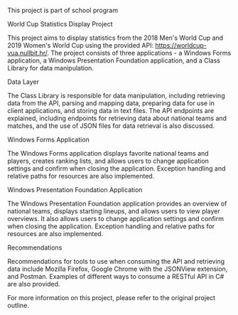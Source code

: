 This project is part of school program

World Cup Statistics Display Project

This project aims to display statistics from the 2018 Men's World Cup and 2019 Women's World Cup using the provided API: https://worldcup-vua.nullbit.hr/. The project consists of three applications - a Windows Forms application, a Windows Presentation Foundation application, and a Class Library for data manipulation.

Data Layer

The Class Library is responsible for data manipulation, including retrieving data from the API, parsing and mapping data, preparing data for use in client applications, and storing data in text files. The API endpoints are explained, including endpoints for retrieving data about national teams and matches, and the use of JSON files for data retrieval is also discussed.

Windows Forms Application

The Windows Forms application displays favorite national teams and players, creates ranking lists, and allows users to change application settings and confirm when closing the application. Exception handling and relative paths for resources are also implemented.

Windows Presentation Foundation Application

The Windows Presentation Foundation application provides an overview of national teams, displays starting lineups, and allows users to view player overviews. It also allows users to change application settings and confirm when closing the application. Exception handling and relative paths for resources are also implemented.

Recommendations

Recommendations for tools to use when consuming the API and retrieving data include Mozilla Firefox, Google Chrome with the JSONView extension, and Postman. Examples of different ways to consume a RESTful API in C# are also provided.

For more information on this project, please refer to the original project outline.
